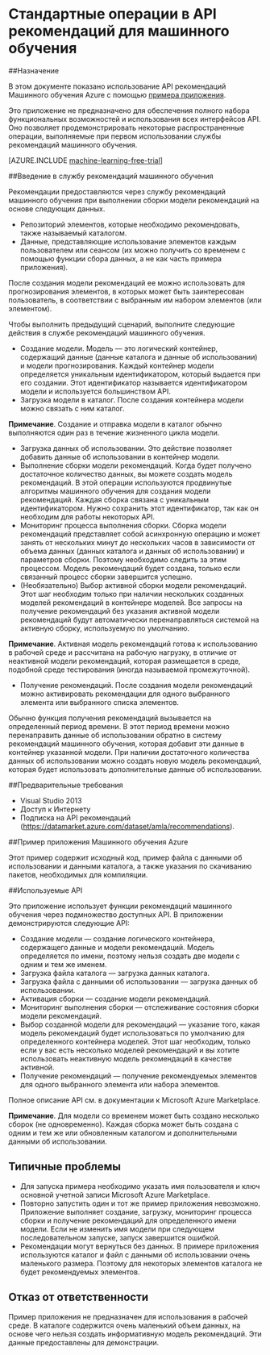 <properties 
	pageTitle="Стандартные операции в API рекомендаций для машинного обучения | Microsoft Azure" 
	description="Пример приложения для рекомендаций по Машинному обучению Azure" 
	services="machine-learning" 
	documentationCenter="" 
	authors="luisca" 
	manager="paulettm" 
	editor="cgronlun"/>

<tags 
	ms.service="machine-learning" 
	ms.workload="data-services" 
	ms.tgt_pltfrm="na" 
	ms.devlang="na" 
	ms.topic="article" 
	ms.date="12/07/2015" 
	ms.author="luisca"/>


# Стандартные операции в API рекомендаций для машинного обучения

##Назначение

В этом документе показано использование API рекомендаций Машинного обучения Azure с помощью [примера приложения](http://1drv.ms/1xeO2F3).

Это приложение не предназначено для обеспечения полного набора функциональных возможностей и использования всех интерфейсов API. Оно позволяет продемонстрировать некоторые распространенные операции, выполняемые при первом использовании службы рекомендаций машинного обучения.

[AZURE.INCLUDE [machine-learning-free-trial](../../includes/machine-learning-free-trial.md)]

##Введение в службу рекомендаций машинного обучения

Рекомендации предоставляются через службу рекомендаций машинного обучения при выполнении сборки модели рекомендаций на основе следующих данных.

* Репозиторий элементов, которые необходимо рекомендовать, также называемый каталогом.
* Данные, представляющие использование элементов каждым пользователем или сеансом (их можно получить со временем с помощью функции сбора данных, а не как часть примера приложения).

После создания модели рекомендаций ее можно использовать для прогнозирования элементов, в которых может быть заинтересован пользователь, в соответствии с выбранным им набором элементов (или элементом).

Чтобы выполнить предыдущий сценарий, выполните следующие действия в службе рекомендаций машинного обучения.

* Создание модели. Модель — это логический контейнер, содержащий данные (данные каталога и данные об использовании) и модели прогнозирования. Каждый контейнер модели определяется уникальным идентификатором, который выдается при его создании. Этот идентификатор называется идентификатором модели и используется большинством API. 
* Загрузка модели в каталог. После создания контейнера модели можно связать с ним каталог.

**Примечание**. Создание и отправка модели в каталог обычно выполняются один раз в течение жизненного цикла модели.

* Загрузка данных об использовании. Это действие позволяет добавить данные об использовании в контейнер модели.
* Выполнение сборки модели рекомендаций. Когда будет получено достаточное количество данных, вы можете создать модель рекомендаций. В этой операции используются продвинутые алгоритмы машинного обучения для создания модели рекомендаций. Каждая сборка связана с уникальным идентификатором. Нужно сохранить этот идентификатор, так как он необходим для работы некоторых API.
* Мониторинг процесса выполнения сборки. Сборка модели рекомендаций представляет собой асинхронную операцию и может занять от нескольких минут до нескольких часов в зависимости от объема данных (данных каталога и данных об использовании) и параметров сборки. Поэтому необходимо следить за этим процессом. Модель рекомендаций будет создана, только если связанный процесс сборки завершится успешно.
* (Необязательно) Выбор активной сборки модели рекомендаций. Этот шаг необходим только при наличии нескольких созданных моделей рекомендаций в контейнере моделей. Все запросы на получение рекомендаций без указания активной модели рекомендаций будут автоматически перенаправляться системой на активную сборку, используемую по умолчанию. 

**Примечание**. Активная модель рекомендаций готова к использованию в рабочей среде и рассчитана на рабочую нагрузку, в отличие от неактивной модели рекомендаций, которая размещается в среде, подобной среде тестирования (иногда называемой промежуточной).

* Получение рекомендаций. После создания модели рекомендаций можно активировать рекомендации для одного выбранного элемента или выбранного списка элементов. 

Обычно функция получения рекомендаций вызывается на определенный период времени. В этот период времени можно перенаправить данные об использовании обратно в систему рекомендаций машинного обучения, которая добавит эти данные в контейнер указанной модели. При наличии достаточного количества данных об использовании можно создать новую модель рекомендаций, которая будет использовать дополнительные данные об использовании.

##Предварительные требования

* Visual Studio 2013
* Доступ к Интернету 
* Подписка на API рекомендаций (https://datamarket.azure.com/dataset/amla/recommendations).

##Пример приложения Машинного обучения Azure

Этот пример содержит исходный код, пример файла с данными об использовании и данными каталога, а также указания по скачиванию пакетов, необходимых для компиляции.

##Используемые API

Это приложение использует функции рекомендаций машинного обучения через подмножество доступных API. В приложении демонстрируются следующие API:

* Создание модели — создание логического контейнера, содержащего данные и модели рекомендаций. Модель определяется по имени, поэтому нельзя создать две модели с одним и тем же именем.
* Загрузка файла каталога — загрузка данных каталога.
* Загрузка файла с данными об использовании — загрузка данных об использовании.
* Активация сборки — создание модели рекомендаций.
* Мониторинг выполнения сборки — отслеживание состояния сборки модели рекомендаций.
* Выбор созданной модели для рекомендаций — указание того, какая модель рекомендаций будет использоваться по умолчанию для определенного контейнера моделей. Этот шаг необходим, только если у вас есть несколько моделей рекомендаций и вы хотите использовать неактивную модель рекомендаций в качестве активной.
* Получение рекомендаций — получение рекомендуемых элементов для одного выбранного элемента или набора элементов. 

Полное описание API см. в документации к Microsoft Azure Marketplace.

**Примечание**. Для модели со временем может быть создано несколько сборок (не одновременно). Каждая сборка может быть создана с одним и тем же или обновленным каталогом и дополнительными данными об использовании.

## Типичные проблемы

* Для запуска примера необходимо указать имя пользователя и ключ основной учетной записи Microsoft Azure Marketplace.
* Повторно запустить один и тот же пример приложения невозможно. Приложение выполняет создание, загрузку, мониторинг процесса сборки и получение рекомендаций для определенного имени модели. Если не изменить имя модели при следующем последовательном запуске, запуск завершится ошибкой.
* Рекомендации могут вернуться без данных. В примере приложения используются каталог и файл с данными об использовании очень маленького размера. Поэтому для некоторых элементов каталога не будет рекомендуемых элементов.

## Отказ от ответственности
Пример приложения не предназначен для использования в рабочей среде. В каталоге содержится очень маленький объем данных, на основе чего нельзя создать информативную модель рекомендаций. Эти данные предоставлены для демонстрации.
 

<!---HONumber=AcomDC_1210_2015-->